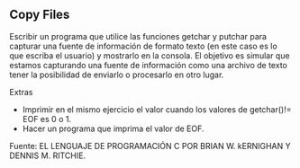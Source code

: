 ## Copy Files

Escribir un programa que utilice las funciones getchar y putchar para capturar una fuente de información de formato texto (en este caso es lo que escriba el usuario) y mostrarlo en la consola. El objetivo es simular que estamos capturando una fuente de información como una archivo de texto tener la posibilidad de enviarlo o procesarlo en otro lugar.

Extras
- Imprimir en el mismo ejercicio el valor cuando los valores de getchar()!= EOF es 0 o 1.
- Hacer un programa que imprima el valor de EOF.

Fuente: EL LENGUAJE DE PROGRAMACIÓN C POR BRIAN W. kERNIGHAN Y DENNIS M. RITCHIE.
